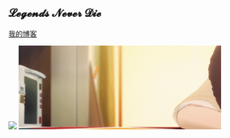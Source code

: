 ## 𝓛𝓮𝓰𝓮𝓷𝓭𝓼 𝓝𝓮𝓿𝓮𝓻 𝓓𝓲𝓮

<a href="https://mewhz.com">我的博客</a>

<div>
  <img src="https://github-readme-stats.vercel.app/api?username=mewhz&count_private=true&show_icons=true&locale=cn&hide_border=true&theme=dracula" width="400px" />
  <img src="img/266ED628A95565DFAEDFF46EA257ABC9.gif" width="400px" height="166px" />
</div>

